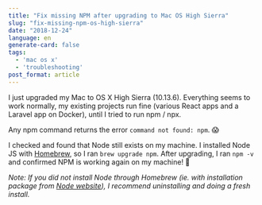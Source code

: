 ```yaml
---
title: "Fix missing NPM after upgrading to Mac OS High Sierra"
slug: "fix-missing-npm-os-high-sierra"
date: "2018-12-24"
language: en
generate-card: false
tags:
  - 'mac os x'
  - 'troubleshooting'
post_format: article
---
```

I just upgraded my Mac to OS X High Sierra (10.13.6). Everything seems to work normally, my existing projects run fine (various React apps and a Laravel app on Docker), until I tried to run npm / npx. 

Any npm command returns the error `command not found: npm`. 😱

I checked and found that Node still exists on my machine. I installed Node JS with [Homebrew](http://osxdaily.com/2018/03/07/how-install-homebrew-mac-os/), so I ran `brew upgrade npm`. After upgrading, I ran `npm -v` and confirmed NPM is working again on my machine! 🎉

_Note: If you did not install Node through Homebrew (ie. with installation package from [Node website](https://nodejs.org/en/download)), I recommend uninstalling and doing a fresh install._